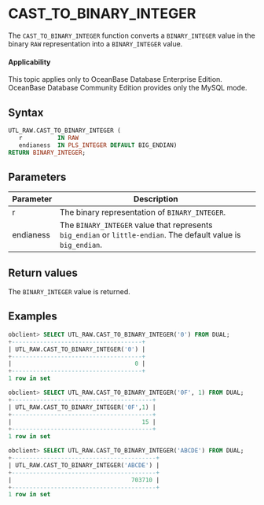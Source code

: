 # CAST_TO_BINARY_INTEGER

The `CAST_TO_BINARY_INTEGER` function converts a `BINARY_INTEGER` value in the binary `RAW` representation into a `BINARY_INTEGER` value.

<main id="notice" >
    <h4>Applicability</h4>
    <p>This topic applies only to OceanBase Database Enterprise Edition. OceanBase Database Community Edition provides only the MySQL mode. </p>
  </main>

## Syntax

```sql
UTL_RAW.CAST_TO_BINARY_INTEGER (
   r          IN RAW
   endianess  IN PLS_INTEGER DEFAULT BIG_ENDIAN)
RETURN BINARY_INTEGER;
```

## Parameters

| **Parameter** | **Description** |
| --- | --- |
| r | The binary representation of `BINARY_INTEGER`.  |
| endianess | The `BINARY_INTEGER` value that represents `big_endian` or `little-endian`. The default value is `big_endian`.  |

## Return values

The `BINARY_INTEGER` value is returned.

## Examples

```sql
obclient> SELECT UTL_RAW.CAST_TO_BINARY_INTEGER('0') FROM DUAL;
+-------------------------------------+
| UTL_RAW.CAST_TO_BINARY_INTEGER('0') |
+-------------------------------------+
|                                   0 |
+-------------------------------------+
1 row in set

obclient> SELECT UTL_RAW.CAST_TO_BINARY_INTEGER('0F', 1) FROM DUAL;
+----------------------------------------+
| UTL_RAW.CAST_TO_BINARY_INTEGER('0F',1) |
+----------------------------------------+
|                                     15 |
+----------------------------------------+
1 row in set

obclient> SELECT UTL_RAW.CAST_TO_BINARY_INTEGER('ABCDE') FROM DUAL;
+-----------------------------------------+
| UTL_RAW.CAST_TO_BINARY_INTEGER('ABCDE') |
+-----------------------------------------+
|                                  703710 |
+-----------------------------------------+
1 row in set
```
